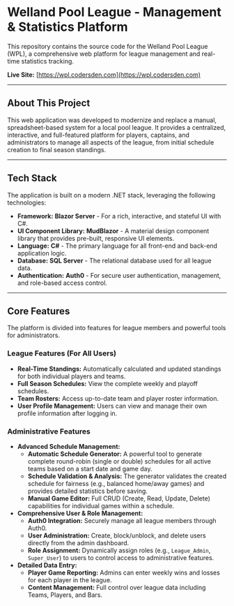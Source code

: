 # Welland Pool League - Management & Statistics Platform

This repository contains the source code for the Welland Pool League (WPL), a comprehensive web platform for league management and real-time statistics tracking.

**Live Site:** [https://wpl.codersden.com](https://wpl.codersden.com)

---

## About This Project

This web application was developed to modernize and replace a manual, spreadsheet-based system for a local pool league. It provides a centralized, interactive, and full-featured platform for players, captains, and administrators to manage all aspects of the league, from initial schedule creation to final season standings.

---

## Tech Stack

The application is built on a modern .NET stack, leveraging the following technologies:

* **Framework:** **Blazor Server** - For a rich, interactive, and stateful UI with C#.
* **UI Component Library:** **MudBlazor** - A material design component library that provides pre-built, responsive UI elements.
* **Language:** **C#** - The primary language for all front-end and back-end application logic.
* **Database:** **SQL Server** - The relational database used for all league data.
* **Authentication:** **Auth0** - For secure user authentication, management, and role-based access control.

---

## Core Features

The platform is divided into features for league members and powerful tools for administrators.

### League Features (For All Users)

* **Real-Time Standings:** Automatically calculated and updated standings for both individual players and teams.
* **Full Season Schedules:** View the complete weekly and playoff schedules.
* **Team Rosters:** Access up-to-date team and player roster information.
* **User Profile Management:** Users can view and manage their own profile information after logging in.

### Administrative Features

* **Advanced Schedule Management:**
    * **Automatic Schedule Generator:** A powerful tool to generate complete round-robin (single or double) schedules for all active teams based on a start date and game day.
    * **Schedule Validation & Analysis:** The generator validates the created schedule for fairness (e.g., balanced home/away games) and provides detailed statistics before saving.
    * **Manual Game Editor:** Full CRUD (Create, Read, Update, Delete) capabilities for individual games within a schedule.
* **Comprehensive User & Role Management:**
    * **Auth0 Integration:** Securely manage all league members through Auth0.
    * **User Administration:** Create, block/unblock, and delete users directly from the admin dashboard.
    * **Role Assignment:** Dynamically assign roles (e.g., `League_Admin`, `Super_User`) to users to control access to administrative features.
* **Detailed Data Entry:**
    * **Player Game Reporting:** Admins can enter weekly wins and losses for each player in the league.
    * **Content Management:** Full control over league data including Teams, Players, and Bars.

